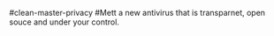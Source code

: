 #clean-master-privacy
#Mett a new antivirus that is transparnet, open souce and under your control.
